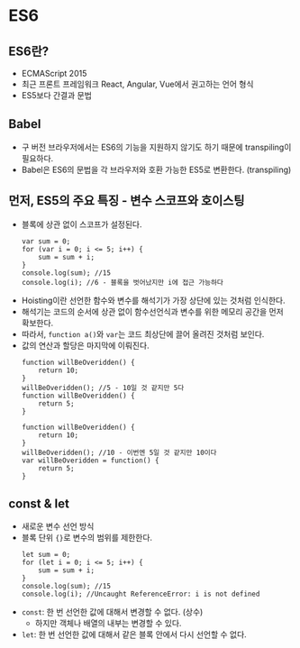 # ES6

## ES6란?
- ECMAScript 2015
- 최근 프론트 프레임워크 React, Angular, Vue에서 권고하는 언어 형식
- ES5보다 간결과 문법

## Babel
- 구 버전 브라우저에서는 ES6의 기능을 지원하지 않기도 하기 때문에 transpiling이 필요하다.
- Babel은 ES6의 문법을 각 브라우저와 호환 가능한 ES5로 변환한다. (transpiling)

## 먼저, ES5의 주요 특징 - 변수 스코프와 호이스팅
- 블록에 상관 없이 스코프가 설정된다.
    ```
    var sum = 0;
    for (var i = 0; i <= 5; i++) {
        sum = sum + i;
    }
    console.log(sum); //15
    console.log(i); //6 - 블록을 벗어났지만 i에 접근 가능하다
    ```
- Hoisting이란 선언한 함수와 변수를 해석기가 가장 상단에 있는 것처럼 인식한다.
- 해석기는 코드의 순서에 상관 없이 함수선언식과 변수를 위한 메모리 공간을 먼저 확보한다.
- 따라서, `function a()`와 `var`는 코드 최상단에 끌어 올려진 것처럼 보인다.
- 값의 연산과 할당은 마지막에 이뤄진다.
    ```
    function willBeOveridden() {
        return 10;
    }
    willBeOveridden(); //5 - 10일 것 같지만 5다
    function willBeOveridden() {
        return 5;
    }
    ```
    ```
    function willBeOveridden() {
        return 10;
    }
    willBeOveridden(); //10 - 이번엔 5일 것 같지만 10이다
    var willBeOveridden = function() {
        return 5;
    }
    ```

## const & let
- 새로운 변수 선언 방식
- 블록 단위 `{}`로 변수의 범위를 제한한다.
    ```
    let sum = 0;
    for (let i = 0; i <= 5; i++) {
        sum = sum + i;
    }
    console.log(sum); //15
    console.log(i); //Uncaught ReferenceError: i is not defined
    ```
- `const`: 한 번 선언한 값에 대해서 변경할 수 없다. (상수)
    - 하지만 객체나 배열의 내부는 변경할 수 있다.
- `let`: 한 번 선언한 값에 대해서 같은 블록 안에서 다시 선언할 수 없다.

